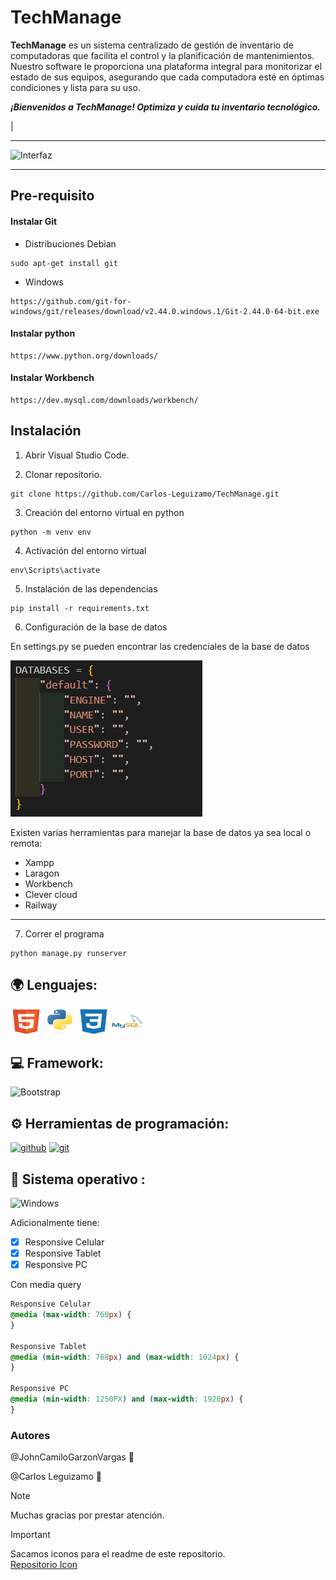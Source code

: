 # TechManage

**TechManage**  es un sistema centralizado de gestión de inventario de computadoras que facilita el control y la
planificación de mantenimientos. Nuestro software le proporciona una plataforma integral para monitorizar el
estado de sus equipos, asegurando que cada computadora esté en óptimas condiciones y lista para su uso. 

***¡Bienvenidos a TechManage! Optimiza y cuida tu inventario tecnológico.***

|




*** 

![Interfaz](/img_readme/Readme.png "Inferfaz Cabaña")

---

## Pre-requisito

#### Instalar Git

+ Distribuciones Debian
~~~
sudo apt-get install git 
~~~
  
+ Windows

~~~
https://github.com/git-for-windows/git/releases/download/v2.44.0.windows.1/Git-2.44.0-64-bit.exe
~~~   

#### Instalar python
~~~
https://www.python.org/downloads/
~~~

#### Instalar Workbench
~~~
https://dev.mysql.com/downloads/workbench/
~~~

## Instalación

1. Abrir Visual Studio Code.
   
2. Clonar repositorio.
   
~~~
git clone https://github.com/Carlos-Leguizamo/TechManage.git
~~~

3. Creación del entorno virtual en python
~~~
python -m venv env
~~~

4. Activación del entorno virtual
~~~
env\Scripts\activate
~~~

5. Instalación de las dependencias
~~~
pip install -r requirements.txt
~~~

6. Configuración de la base de datos
 
En settings.py se pueden encontrar las credenciales de la base de datos

![DB](./img/settings_db.png "DB")

Existen varias herramientas para manejar la base de datos ya sea local o remota:

+ Xampp
+ Laragon
+ Workbench
+ Clever cloud
+ Railway

--- 

7. Correr el programa

~~~
python manage.py runserver
~~~

## :earth_africa: Lenguajes:

<img src="./img/html5-original.svg" alt="Html 5" width="50" height="40">
<img src="./img/python-original.svg" alt="Python" width="50" height="40">
<img src="./img/css3.svg" alt="Css 3" width="50" height="40">
<img src="./img/mysql-original-wordmark.svg" alt="Css 3" width="50" height="40">



## :computer: Framework:

![Bootstrap](https://img.shields.io/badge/Bootstrap-563D7C?style=for-the-badge&logo=bootstrap&logoColor=white)

## :gear: Herramientas de programación:

[<img alt="github" width="50px" src="https://raw.githubusercontent.com/coderjojo/coderjojo/master/img/github.svg"/>](https://github.com)
[<img alt="git" width="50px" src="https://iconape.com/wp-content/png_logo_vector/git-icon.png"/>](https://git-scm.com/)

## :wrench: Sistema operativo :

![Windows](https://img.shields.io/badge/Windows-0078D6?style=for-the-badge&logo=windows&logoColor=white)



Adicionalmente tiene:

* [x] Responsive Celular
* [x] Responsive Tablet
* [x] Responsive PC 

Con media query

~~~css
Responsive Celular
@media (max-width: 760px) {
}

Responsive Tablet
@media (min-width: 768px) and (max-width: 1024px) {
} 

Responsive PC
@media (min-width: 1250PX) and (max-width: 1920px) {
}
~~~



### Autores

@JohnCamiloGarzonVargas :wave:

@Carlos Leguizamo :wave:

> [!NOTE]
> Muchas gracias por prestar atención.


> [!IMPORTANT]
> Sacamos iconos para el readme de este repositorio.  
> [Repositorio Icon](https://github.com/ZooaDeV/ZooaDev/blob/main/README.md)